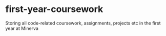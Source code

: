 # first-year-coursework
Storing all code-related coursework, assignments, projects etc in the first year at Minerva

